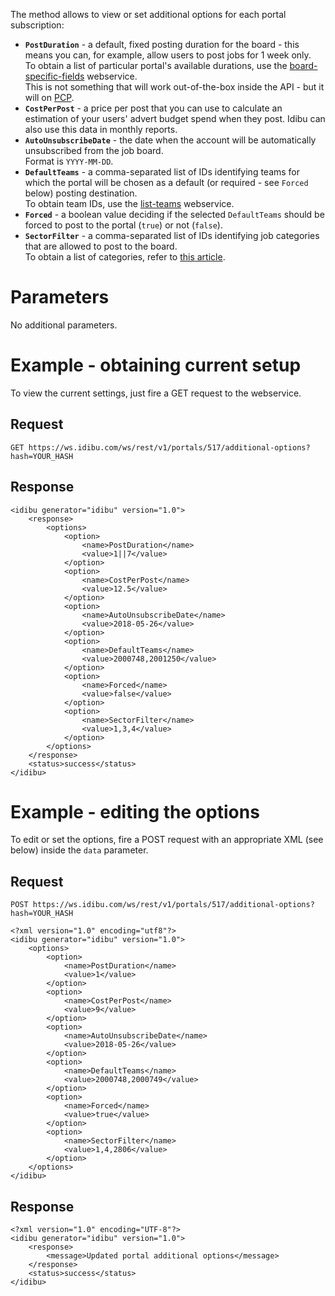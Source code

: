 <p>The method allows to view or set additional options for each portal subscription:</p>
<ul>
  <li><strong><code>PostDuration</code></strong> - a default, fixed posting duration for the board - this means you can, for example, allow users to post jobs for 1 week only.<br/>To obtain a list of particular portal's available durations, use the <a href="https://github.com/oneworldmarket/idibu-api/blob/master/api-v3/board-specific-fields.md" target="_blank">board-specific-fields</a> webservice.<br/>This is not something that will work out-of-the-box inside the API - but it will on <a href="https://github.com/oneworldmarket/idibu-api/blob/master/api-v3/pcp.md" target="_blank">PCP</a>.</li>
  <li><strong><code>CostPerPost</code></strong> - a price per post that you can use to calculate an estimation of your users' advert budget spend when they post. Idibu can also use this data in monthly reports.</li>
  <li><strong><code>AutoUnsubscribeDate</code></strong> - the date when the account will be automatically unsubscribed from the job board.<br/>Format is <code>YYYY-MM-DD</code>.</li>
  <li><strong><code>DefaultTeams</code></strong> - a comma-separated list of IDs identifying teams for which the portal will be chosen as a default (or required - see <code>Forced</code> below) posting destination.<br/>To obtain team IDs, use the <a href="https://github.com/oneworldmarket/idibu-api/blob/master/webservices/user-management/list-teams.md" target="_blank">list-teams</a> webservice.</li>
  <li><strong><code>Forced</code></strong> - a boolean value deciding if the selected <code>DefaultTeams</code> should be forced to post to the portal (<code>true</code>) or not (<code>false</code>).</li>
  <li><strong><code>SectorFilter</code></strong> - a comma-separated list of IDs identifying job categories that are allowed to post to the board.<br/>To obtain a list of categories, refer to <a href="https://github.com/oneworldmarket/idibu-api/blob/master/api-v3/Sector-and-locations.md" target="_blank">this article</a>.</li>
</ul>
<h1>Parameters</h1>
<p>No additional parameters.</p>
<h1>Example - obtaining current setup</h1>
<p>To view the current settings, just fire a GET request to the webservice.</p>
<h2>Request</h2>
<pre><code>GET https://ws.idibu.com/ws/rest/v1/portals/517/additional-options?hash=YOUR_HASH</code></pre>
<h2>Response</h2>
<pre><code type="xml">&lt;idibu generator=&quot;idibu&quot; version=&quot;1.0&quot;&gt;
	&lt;response&gt;
		&lt;options&gt;
			&lt;option&gt;
				&lt;name&gt;PostDuration&lt;/name&gt;
				&lt;value&gt;1||7&lt;/value&gt;
			&lt;/option&gt;
			&lt;option&gt;
				&lt;name&gt;CostPerPost&lt;/name&gt;
				&lt;value&gt;12.5&lt;/value&gt;
			&lt;/option&gt;
			&lt;option&gt;
				&lt;name&gt;AutoUnsubscribeDate&lt;/name&gt;
				&lt;value&gt;2018-05-26&lt;/value&gt;
			&lt;/option&gt;
			&lt;option&gt;
				&lt;name&gt;DefaultTeams&lt;/name&gt;
				&lt;value&gt;2000748,2001250&lt;/value&gt;
			&lt;/option&gt;
			&lt;option&gt;
				&lt;name&gt;Forced&lt;/name&gt;
				&lt;value&gt;false&lt;/value&gt;
			&lt;/option&gt;
			&lt;option&gt;
				&lt;name&gt;SectorFilter&lt;/name&gt;
				&lt;value&gt;1,3,4&lt;/value&gt;
			&lt;/option&gt;
		&lt;/options&gt;
	&lt;/response&gt;
	&lt;status&gt;success&lt;/status&gt;
&lt;/idibu&gt;
</code></pre>
<h1>Example - editing the options</h1>
<p>To edit or set the options, fire a POST request with an appropriate XML (see below) inside the <code>data</code> parameter.</p>
<h2>Request</h2>
<pre><code>POST https://ws.idibu.com/ws/rest/v1/portals/517/additional-options?hash=YOUR_HASH</code></pre>
<pre><code type="xml">&lt;?xml version=&quot;1.0&quot; encoding=&quot;utf8&quot;?&gt;
&lt;idibu generator=&quot;idibu&quot; version=&quot;1.0&quot;&gt;
	&lt;options&gt;
		&lt;option&gt;
			&lt;name&gt;PostDuration&lt;/name&gt;
			&lt;value&gt;1&lt;/value&gt;
		&lt;/option&gt;
		&lt;option&gt;
			&lt;name&gt;CostPerPost&lt;/name&gt;
			&lt;value&gt;9&lt;/value&gt;
		&lt;/option&gt;
		&lt;option&gt;
			&lt;name&gt;AutoUnsubscribeDate&lt;/name&gt;
			&lt;value&gt;2018-05-26&lt;/value&gt;
		&lt;/option&gt;
		&lt;option&gt;
			&lt;name&gt;DefaultTeams&lt;/name&gt;
			&lt;value&gt;2000748,2000749&lt;/value&gt;
		&lt;/option&gt;
		&lt;option&gt;
			&lt;name&gt;Forced&lt;/name&gt;
			&lt;value&gt;true&lt;/value&gt;
		&lt;/option&gt;
		&lt;option&gt;
			&lt;name&gt;SectorFilter&lt;/name&gt;
			&lt;value&gt;1,4,2806&lt;/value&gt;
		&lt;/option&gt;
	&lt;/options&gt;
&lt;/idibu&gt;
</code></pre>
<h2>Response</h2>
<pre><code type="xml">&lt;?xml version=&quot;1.0&quot; encoding=&quot;UTF-8&quot;?&gt;
&lt;idibu generator=&quot;idibu&quot; version=&quot;1.0&quot;&gt;
	&lt;response&gt;
		&lt;message&gt;Updated portal additional options&lt;/message&gt;
	&lt;/response&gt;
	&lt;status&gt;success&lt;/status&gt;
&lt;/idibu&gt;
</code></pre>
